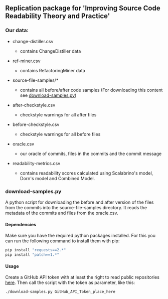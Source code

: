 ## Replication package for 'Improving Source Code Readability Theory and Practice'


### Our data:
* change-distiller.csv 
    * contains ChangeDistiller data
* ref-miner.csv 

    * contains RefactoringMiner data
* source-file-samples/* 
    * contains all before/after code samples (For downloading this content see [download-samples.py](#download-samplespy))
* after-checkstyle.csv 
    * checkstyle warnings for all after files
* before-checkstyle.csv 
    * checkstyle warnings for all before files
* oracle.csv 
    * our oracle of commits, files in the commits and the commit message
* readability-metrics.csv 
    * contains readability scores calculated using Scalabrino's model, Dorn's model and Combined Model.

### download-samples.py

A python script for downloading the before and after version of the files from the commits
into the source-file-samples directory.
It reads the metadata of the commits and files from the oracle.csv.

#### Dependencies

Make sure you have the required python packages installed.
For this you can run the following command to install them with pip:

```bash
pip install "requests==2.*"
pip install "patch==1.*"
```

#### Usage

Create a GitHub API token with at least the right to read public repositories [here](https://github.com/settings/tokens).
Then call the script with the token as parameter, like this:

```bash
./download-samples.py GitHub_API_Token_place_here
```
